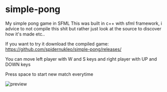 # simple-pong
My simple pong game in SFML
This was built in c++ with sfml framework, i advice to not compile this shit but rather just look at the source to discover how it's made etc..

If you want to try it download the compiled game: https://github.com/spidernukleo/simple-pong/releases/

You can move left player with W and S keys and right player with UP and DOWN keys

Press space to start new match everytime

![preview](https://github.com/spidernukleo/simple-pong/assets/162511205/1a9650d7-e708-4e81-af1a-5f848b7a0fec)



